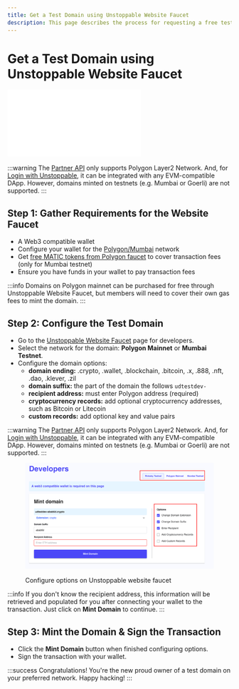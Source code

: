 ```yaml
---
title: Get a Test Domain using Unstoppable Website Faucet
description: This page describes the process for requesting a free test domain as a developer using the Unstoppable Website faucet.
---
```


# Get a Test Domain using Unstoppable Website Faucet

<embed src="/snippets/_test-domain-explain.md" />

:::warning
The [Partner API](/partner/index.md) only supports Polygon Layer2 Network. And, for [Login with Unstoppable](/login-with-unstoppable/get-started-login.md), it can be integrated with any EVM-compatible DApp. However, domains minted on testnets (e.g. Mumbai or Goerli) are not supported.
:::

## Step 1: Gather Requirements for the Website Faucet

* A Web3 compatible wallet
* Configure your wallet for the [Polygon/Mumbai](/manage-domains/guides/add-polygon-to-metamask.md) network
* Get [free MATIC tokens from Polygon faucet](/manage-domains/guides/get-polygon-test-tokens.md) to cover transaction fees (only for Mumbai testnet)
* Ensure you have funds in your wallet to pay transaction fees

:::info
Domains on Polygon mainnet can be purchased for free through Unstoppable Website Faucet, but members will need to cover their own gas fees to mint the domain.
:::

## Step 2: Configure the Test Domain

* Go to the [Unstoppable Website Faucet](https://unstoppabledomains.com/developers/testdomain) page for developers.
* Select the network for the domain: **Polygon Mainnet** or **Mumbai Testnet**.
* Configure the domain options:
  * **domain ending:** .crypto, .wallet, .blockchain, .bitcoin, .x, .888, .nft, .dao, .klever, .zil
  * **domain suffix:** the part of the domain the follows `udtestdev-`
  * **recipient address:** must enter Polygon address (required)
  * **cryptocurrency records:** add optional cryptocurrency addresses, such as Bitcoin or Litecoin
  * **custom records:** add optional key and value pairs

:::warning
The [Partner API](/partner/index.md) only supports Polygon Layer2 Network. And, for [Login with Unstoppable](/login-with-unstoppable/get-started-login.md), it can be integrated with any EVM-compatible DApp. However, domains minted on testnets (e.g. Mumbai or Goerli) are not supported.
:::

<figure>

![Configure options on Unstoppable website faucet](/images/website-faucet-options.png)

<figcaption>Configure options on Unstoppable website faucet</figcaption>
</figure>

:::info
If you don't know the recipient address, this information will be retrieved and populated for you after connecting your wallet to the transaction. Just click on **Mint Domain** to continue.
:::

## Step 3: Mint the Domain & Sign the Transaction

* Click the **Mint Domain** button when finished configuring options.
* Sign the transaction with your wallet.

:::success Congratulations!
You're the new proud owner of a test domain on your preferred network. Happy hacking!
:::
